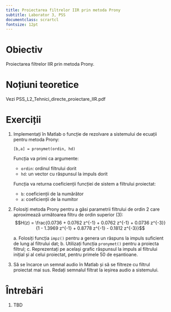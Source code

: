 ```yaml
---
title: Proiectarea filtrelor IIR prin metoda Prony
subtitle: Laborator 3, PSS
documentclass: scrartcl
fontsize: 12pt
---
```


# Obiectiv

Proiectarea filtrelor IIR prin metoda Prony.

# Noțiuni teoretice

Vezi PSS_L2_Tehnici_directe_proiectare_IIR.pdf

# Exerciții

1. Implementați în Matlab o funcție de rezolvare a sistemului de ecuații pentru metoda Prony:

    ```[b,a] = pronymet(ordin, hd)```

    Funcția va primi ca argumente:
	* `ordin`: ordinul filtrului dorit
	* `hd`: un vector cu răspunsul la impuls dorit
	
	Funcția va returna coeficienții funcției de sistem a filtrului proiectat:
	* `b`: coeficienții de la numărător
	* `a`: coeficienții de la numitor

2. Folosiți metoda Prony pentru a găsi parametrii filtrului de ordin 2 
care aproximează următoarea filtru de ordin superior (3):
$$H(z) = \frac{0.0736 + 0.0762 z^{-1} + 0.0762 z^{-1} + 0.0736 z^{-3}}
{1 - 1.3969 z^{-1} + 0.8778 z^{-1} - 0.1812 z^{-3}}$$

    a. Folosiți funcția `impz()` pentru a genera un răspuns la impuls
	suficient de lung al filtrului dat;
	b. Utilizați funcția `pronymet()` pentru a proiecta filtrul;
	c. Reprezentați pe același grafic răspunsul la impuls al filtrului inițial
	și al celui proiectat, pentru primele 50 de eșantioane.

3. Să se încarce un semnal audio în Matlab și să se filtreze cu filtrul proiectat mai sus.
Redați semnalul filtrat la ieșirea audio a sistemului.

# Întrebări

1. TBD
